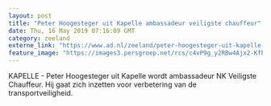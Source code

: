 ```yaml
---
layout: post
title: "Peter Hoogesteger uit Kapelle ambassadeur veiligste chauffeur"
date: Thu, 16 May 2019 07:16:09 GMT
category: zeeland
externe_link: "https://www.ad.nl/zeeland/peter-hoogesteger-uit-kapelle-ambassadeur-veiligste-chauffeur~a34bde3f/"
feature_image: "https://images3.persgroep.net/rcs/c4vP9g_y2RBw4Ajx2-KfbGOKJn8/diocontent/100291138/_fitwidth/400/?appId=21791a8992982cd8da851550a453bd7f&quality=0.7"
---
```


KAPELLE - Peter Hoogesteger uit Kapelle wordt ambassadeur NK Veiligste Chauffeur. Hij gaat zich inzetten voor verbetering van de transportveiligheid.
